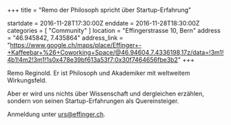 +++
title = "Remo der Philosoph spricht über Startup-Erfahrung"

startdate = 2016-11-28T17:30:00Z
enddate = 2016-11-28T18:30:00Z
categories = [ "Community" ]
location = "Effingerstrasse 10, Bern"
address = "46.945842, 7.435864"
address_link = "https://www.google.ch/maps/place/Effinger+-+Kaffeebar+%26+Coworking+Space/@46.94604,7.4336198,17z/data=!3m1!4b1!4m2!3m1!1s0x478e39bf613a53f7:0x30f7464656fbe3b2"
+++

Remo Reginold. Er ist Philosoph und Akademiker mit weltweitem Wirkungsfeld.

Aber er wird uns nichts über Wissenschaft und dergleichen erzählen, sondern von seinen Startup-Erfahrungen als Quereinsteiger. 

Anmeldung unter [urs@effinger.ch](mailto:urs@effinger.ch).
